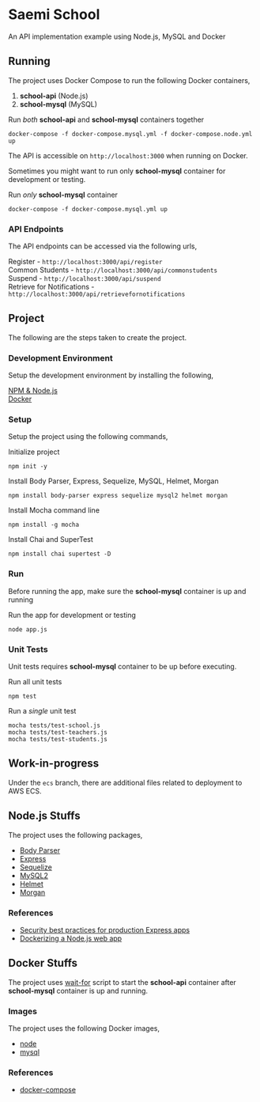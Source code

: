 # Saemi School
An API implementation example using Node.js, MySQL and Docker

## Running
The project uses Docker Compose to run the following Docker containers,
1. **school-api** (Node.js)
2. **school-mysql** (MySQL)

Run _both_ **school-api** and **school-mysql** containers together

`docker-compose -f docker-compose.mysql.yml -f docker-compose.node.yml up`

The API is accessible on `http://localhost:3000` when running on Docker.

Sometimes you might want to run only **school-mysql** container for development or testing.

Run _only_ **school-mysql** container

`docker-compose -f docker-compose.mysql.yml up`

### API Endpoints
The API endpoints can be accessed via the following urls,

Register - `http://localhost:3000/api/register`  
Common Students - `http://localhost:3000/api/commonstudents`  
Suspend - `http://localhost:3000/api/suspend`  
Retrieve for Notifications - `http://localhost:3000/api/retrievefornotifications`  

## Project
The following are the steps taken to create the project.

### Development Environment
Setup the development environment by installing the following,

[NPM & Node.js](https://nodejs.org/en/download/)  
[Docker](https://www.docker.com/community-edition)

### Setup
Setup the project using the following commands,

Initialize project

`npm init -y`

Install Body Parser, Express, Sequelize, MySQL, Helmet, Morgan

`npm install body-parser express sequelize mysql2 helmet morgan`

Install Mocha command line

`npm install -g mocha`

Install Chai and SuperTest

`npm install chai supertest -D`

### Run
Before running the app, make sure the **school-mysql** container is up and running

Run the app for development or testing

`node app.js`

### Unit Tests
Unit tests requires **school-mysql** container to be up before executing.

Run all unit tests

`npm test`

Run a _single_ unit test

`mocha tests/test-school.js`  
`mocha tests/test-teachers.js`  
`mocha tests/test-students.js`

## Work-in-progress
Under the `ecs` branch, there are additional files related to deployment to AWS ECS.

## Node.js Stuffs
The project uses the following packages,
* [Body Parser](https://www.npmjs.com/package/body-parser)
* [Express](https://www.npmjs.com/package/express)
* [Sequelize](https://www.npmjs.com/package/sequelize)
* [MySQL2](https://www.npmjs.com/package/mysql2)
* [Helmet](https://www.npmjs.com/package/helmet)
* [Morgan](https://www.npmjs.com/package/morgan)

### References
* [Security best practices for production Express apps](https://expressjs.com/en/advanced/best-practice-security.html)
* [Dockerizing a Node.js web app](https://nodejs.org/en/docs/guides/nodejs-docker-webapp/)

## Docker Stuffs
The project uses [wait-for](https://github.com/Eficode/wait-for) script to start the **school-api** container after **school-mysql** container is up and running.

### Images
The project uses the following Docker images,
* [node](https://hub.docker.com/r/_/node/)
* [mysql](https://hub.docker.com/_/mysql/)

### References
* [docker-compose](https://docs.docker.com/compose/compose-file/)
